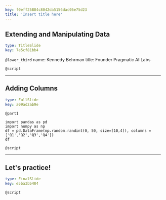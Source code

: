 ```yaml
---
key: f0eff25884c8042da5156dac05e75d23
title: 'Insert title here'
---
```


## Extending and Manipulating Data

```yaml
type: TitleSlide
key: 7e5cf81bb4
```

`@lower_third`
name: Kennedy Behrman
title: Founder Pragmatic AI Labs

`@script`


---

## Adding Columns

```yaml
type: FullSlide
key: a09ad2ab9e
```

`@part1`
```
import pandas as pd
import numpy as np
df = pd.DataFrame(np.random.randint(0, 50, size=[10,4]), columns = ['Q1','Q2','Q3','Q4'])
df
```

`@script`


---

## Let's practice!

```yaml
type: FinalSlide
key: e5ba3b5404
```

`@script`
